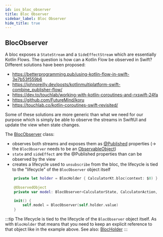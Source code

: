 ```yaml
---
id: ios_bloc_observer
title: Bloc Observer
sidebar_label: Bloc Observer
hide_title: true
---
```


## BlocObserver

A bloc exposes a `StateStream` and a `SideEffectStream` which are essentially Kotlin Flows. The question is how can a Kotlin Flow be observed in Swift? Different solutions have been proposed:
- https://betterprogramming.pub/using-kotlin-flow-in-swift-3e7b53f559b6
- https://johnoreilly.dev/posts/kotlinmultiplatform-swift-combine_publisher-flow/
- https://dev.to/touchlab/working-with-kotlin-coroutines-and-rxswift-24fa
- https://github.com/FutureMind/koru
- https://touchlab.co/kotlin-coroutines-swift-revisited/

Some of these solutions are more generic than what we need for our purpose which is simply be able to observe the streams in SwiftUI and update the view when state changes.

The [BlocObserver](https://github.com/1gravity/Kotlin-Bloc/blob/master/iosApp/iosApp/utils/BlocObserver.swift) class:
- observes both streams and exposes them as [@Published](https://developer.apple.com/documentation/combine/published) properties (-> the `BlocObserver` needs to be an [ObservableObject](https://developer.apple.com/documentation/combine/observableobject))
- `state` and `sideEffect` are the @Published properties than can be observed by the view
- creates a lifecycle used to `unsubscribe` from the bloc, the lifecycle is tied to the "lifecycle" of the `BlocObserver` object itself

```swift
    private let holder = BlocHolder { CalculatorKt.bloc(context: $0) }
    
    @ObservedObject
    private var model: BlocObserver<CalculatorState, CalculatorAction, KotlinUnit>

    init() {
        self.model = BlocObserver(self.holder.value)
    }
```

:::tip
The lifecycle is tied to the lifecycle of the `BlocObserver` object itself. As with `BlocHolder` that means that you need to keep an explicit reference to that object like in the example above. See also: [BlocHolder](bloc_holder.md#)
:::